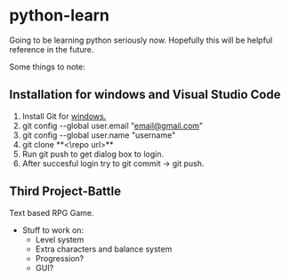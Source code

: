 # python-learn

Going to be learning python seriously now.
Hopefully this will be helpful reference in the future.

Some things to note:

## Installation for windows and Visual Studio Code

1. Install Git for [windows.](https://github.com/git-for-windows/git/releases/download/v2.24.1.windows.2/Git-2.24.1.2-64-bit.exe)
2. git config --global user.email "email@gmail.com"
3. git config --global user.name "username"
4. git clone \*\*<\repo url>\*\*
5. Run git push to get dialog box to login.
6. After succesful login try to git commit -> git push.

## Third Project-Battle
Text based RPG Game. 

- Stuff to work on:
  - Level system
  - Extra characters and balance system
  - Progression? 
  - GUI?